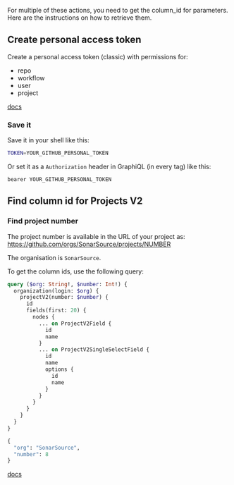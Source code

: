 For multiple of these actions, you need to get the column_id for parameters. Here are the instructions on how to retrieve them.

## Create personal access token

Create a personal access token (classic) with permissions for:
- repo
- workflow
- user
- project

[docs](https://docs.github.com/en/enterprise-server@3.9/authentication/keeping-your-account-and-data-secure/managing-your-personal-access-tokens)

### Save it

Save it in your shell like this:

```bash
TOKEN=YOUR_GITHUB_PERSONAL_TOKEN
```

Or set it as a `Authorization` header in GraphiQL (in every tag) like this:

```
bearer YOUR_GITHUB_PERSONAL_TOKEN
```

## Find column id for Projects V2

### Find project number

The project number is available in the URL of your project as: https://github.com/orgs/SonarSource/projects/NUMBER

The organisation is `SonarSource`.

To get the column ids, use the following query:

```graphql
query ($org: String!, $number: Int!) {
  organization(login: $org) {
    projectV2(number: $number) {
      id
      fields(first: 20) {
        nodes {
          ... on ProjectV2Field {
            id
            name
          }
          ... on ProjectV2SingleSelectField {
            id
            name
            options {
              id
              name
            }
          }
        }
      }
    }
  }
}

{
  "org": "SonarSource",
  "number": 8
}
```

[docs](https://docs.github.com/en/issues/planning-and-tracking-with-projects/automating-your-project/using-the-api-to-manage-projects#finding-the-node-id-of-an-organization-project)



